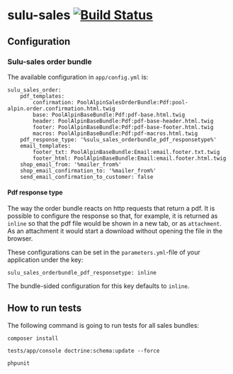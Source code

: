 # sulu-sales [![Build Status](https://travis-ci.org/sulu/sulu-sales.svg?branch=develop)](https://travis-ci.org/sulu/sulu-sales)

## Configuration

### Sulu-sales order bundle

The available configuration in `app/config.yml` is:
```
sulu_sales_order:
    pdf_templates:
        confirmation: PoolAlpinSalesOrderBundle:Pdf:pool-alpin.order.confirmation.html.twig
        base: PoolAlpinBaseBundle:Pdf:pdf-base.html.twig
        header: PoolAlpinBaseBundle:Pdf:pdf-base-header.html.twig
        footer: PoolAlpinBaseBundle:Pdf:pdf-base-footer.html.twig
        macros: PoolAlpinBaseBundle:Pdf:pdf-macros.html.twig
    pdf_response_type: '%sulu_sales_orderbundle_pdf_responsetype%'
    email_templates:
        footer_txt: PoolAlpinBaseBundle:Email:email.footer.txt.twig
        footer_html: PoolAlpinBaseBundle:Email:email.footer.html.twig
    shop_email_from: '%mailer_from%'
    shop_email_confirmation_to: '%mailer_from%'
    send_email_confirmation_to_customer: false
```

#### Pdf response type

The way the order bundle reacts on http requests that return a pdf. It is possible to configure the response so that, for example, it is returned as `inline` so that the pdf file would be shown in a new tab, or as `attachment`. As an attachment it would start a download without opening the file in the browser.

These configurations can be set in the `parameters.yml`-file of your application under the key:
```
sulu_sales_orderbundle_pdf_responsetype: inline
```
The bundle-sided configuration for this key defaults to `inline`.


## How to run tests

The following command is going to run tests for all sales bundles:

```
composer install

tests/app/console doctrine:schema:update --force

phpunit
```
